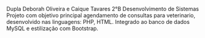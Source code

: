 Dupla Deborah Oliveira e Caique Tavares 2°B Desenvolvimento de Sistemas
Projeto com objetivo principal agendamento de consultas para veterinario, desenvolvido nas linguagens: PHP, HTML. Integrado ao banco de dados MySQL e estilização com Bootstrap.
